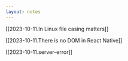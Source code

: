 ```yaml
---
layout: notes
---
```


[[2023-10-11.In Linux file casing matters]]

[[2023-10-11.There is no DOM in React Native]]

[[2023-10-11.server-error]]
